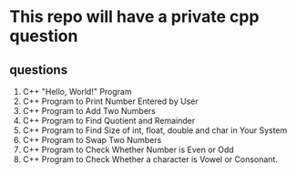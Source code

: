 # This repo will have a private cpp question

## questions
1. C++ "Hello, World!" Program
2. C++ Program to Print Number Entered by User
3. C++ Program to Add Two Numbers
4. C++ Program to Find Quotient and Remainder
5. C++ Program to Find Size of int, float, double and char in Your System
6. C++ Program to Swap Two Numbers
7. C++ Program to Check Whether Number is Even or Odd
8. C++ Program to Check Whether a character is Vowel or Consonant.
